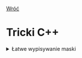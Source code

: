 [Wróć](../../../../../..)

# Tricki C++
<details>
<summary> Łatwe wypisywanie maski </summary>

```c++
cout << bitset<4>(maska).to_string() << "\n";
```

</details>  

